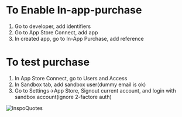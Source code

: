 # To Enable In-app-purchase

1. Go to developer, add identifiers
2. Go to App Store Connect, add app
3. In created app, go to In-App Purchase, add reference

# To test purchase

1. In App Store Connect, go to Users and Access
2. In Sandbox tab, add sandbox user(dummy email is ok)
3. Go to Settings->App Store, Signout current account, and login with sandbox account(ignore 2-factore auth)

![InspoQuotes](https://github.com/user-attachments/assets/2ae4a6ee-803e-4779-a18f-267869e531c2)
